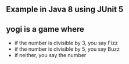 ##  Example in Java 8 using JUnit 5

##  yogi is a game where
- if the number is divisible by 3, you say Fizz
- if the number is divisible by 5, you say Buzz
- if neither, you say the number
